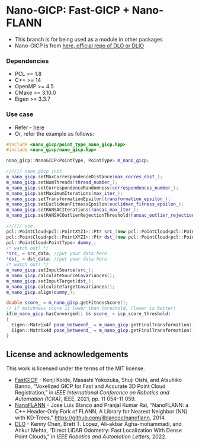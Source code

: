 # Nano-GICP: Fast-GICP + Nano-FLANN
+ This branch is for being used as a module in other packages
+ Nano-GICP is from [here, official repo of DLO or DLIO](https://github.com/vectr-ucla/direct_lidar_odometry)

### Dependencies
- PCL >= 1.8
- C++ >= 14
- OpenMP >= 4.5
- CMake >= 3.10.0
- Eigen >= 3.3.7

### Use case
+ Refer - [here](https://github.com/engcang/FAST-LIO-SAM-QN)
+ Or, refer the example as follows:
```cpp
#include <nano_gicp/point_type_nano_gicp.hpp>
#include <nano_gicp/nano_gicp.hpp>

nano_gicp::NanoGICP<PointType, PointType> m_nano_gicp;

////// nano_gicp init
m_nano_gicp.setMaxCorrespondenceDistance(max_corres_dist_);
m_nano_gicp.setNumThreads(thread_number_);
m_nano_gicp.setCorrespondenceRandomness(correspondences_number_);
m_nano_gicp.setMaximumIterations(max_iter_);
m_nano_gicp.setTransformationEpsilon(transformation_epsilon_);
m_nano_gicp.setEuclideanFitnessEpsilon(euclidean_fitness_epsilon_);
m_nano_gicp.setRANSACIterations(ransac_max_iter_);
m_nano_gicp.setRANSACOutlierRejectionThreshold(ransac_outlier_rejection_threshold_);

////// use
pcl::PointCloud<pcl::PointXYZI>::Ptr src_(new pcl::PointCloud<pcl::PointXYZI>);
pcl::PointCloud<pcl::PointXYZI>::Ptr dst_(new pcl::PointCloud<pcl::PointXYZI>);
pcl::PointCloud<PointType> dummy_;
/* watch out! */
*src_ = src_data; //put your data here
*dst_ = dst_data; //put your data here
/* watch out! */
m_nano_gicp.setInputSource(src_);
m_nano_gicp.calculateSourceCovariances();
m_nano_gicp.setInputTarget(dst_);
m_nano_gicp.calculateTargetCovariances();
m_nano_gicp.align(dummy_);

double score_ = m_nano_gicp.getFitnessScore();
// if matchness score is lower than threshold, (lower is better)
if(m_nano_gicp.hasConverged() && score_ < icp_score_threshold)
{
  Eigen::Matrix4f pose_betweenf_ = m_nano_gicp.getFinalTransformation(); //float
  Eigen::Matrix4d pose_betweend_ = m_nano_gicp.getFinalTransformation().cast<double>(); //double
}
```

## License and acknowledgements
This work is licensed under the terms of the MIT license.

- [FastGICP](https://github.com/SMRT-AIST/fast_gicp) - Kenji Koide, Masashi Yokozuka, Shuji Oishi, and Atsuhiko Banno, “Voxelized GICP for Fast and Accurate 3D Point Cloud Registration,” in _IEEE International Conference on Robotics and Automation (ICRA)_, IEEE, 2021, pp. 11 054–11 059.
- [NanoFLANN](https://github.com/jlblancoc/nanoflann) - Jose Luis Blanco and Pranjal Kumar Rai, “NanoFLANN: a C++ Header-Only Fork of FLANN, A Library for Nearest Neighbor (NN) with KD-Trees,” https://github.com/jlblancoc/nanoflann, 2014.
- [DLO](https://github.com/vectr-ucla/direct_lidar_odometry) - Kenny Chen, Brett T. Lopez, Ali-akbar Agha-mohammadi, and Ankur Mehta, “Direct LiDAR Odometry: Fast Localization With Dense Point Clouds,” in _IEEE Robotics and Automation Letters_, 2022.
